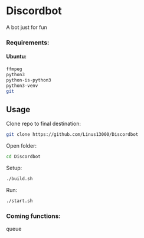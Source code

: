 # Discordbot

A bot just for fun

### Requirements:
#### Ubuntu:
```bash
ffmpeg
python3
python-is-python3
python3-venv
git
```
## Usage
Clone repo to final destination:
```bash
git clone https://github.com/Linus13000/Discordbot
```
Open folder:
```bash
cd Discordbot
```
Setup:
```bash
./build.sh
```
Run:
```bash
./start.sh
```
### Coming functions:
queue
